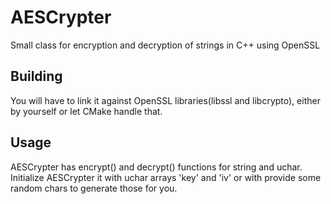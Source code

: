 # AESCrypter
Small class for encryption and decryption of strings in C++ using OpenSSL
## Building
You will have to link it against OpenSSL libraries(libssl and libcrypto),
either by yourself or let CMake handle that.
## Usage
AESCrypter has encrypt() and decrypt() functions for string and uchar.
Initialize AESCrypter it with uchar arrays 'key' and 'iv' or with provide
some random chars to generate those for you.

